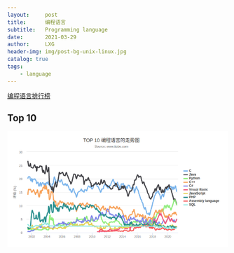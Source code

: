 ```yaml
---
layout:     post
title:      编程语言
subtitle:   Programming language
date:       2021-03-29
author:     LXG
header-img: img/post-bg-unix-linux.jpg
catalog: true
tags:
    - language
---
```


[编程语言排行榜](https://hellogithub.com/report/tiobe/)

## Top 10

![program_top_10](/images/program_top_10.png)




